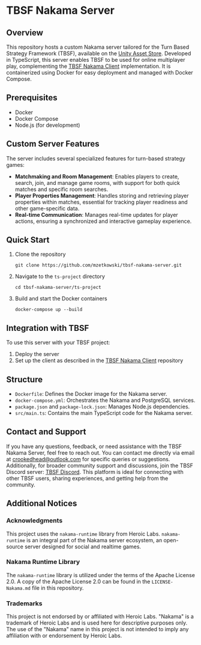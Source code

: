# TBSF Nakama Server

## Overview
This repository hosts a custom Nakama server tailored for the Turn Based Strategy Framework (TBSF), available on the [Unity Asset Store](http://u3d.as/mfd). Developed in TypeScript, this server enables TBSF to be used for online multiplayer play, complementing the [TBSF Nakama Client](https://github.com/mzetkowski/tbsf-nakama-client) implementation. It is containerized using Docker for easy deployment and managed with Docker Compose.

## Prerequisites
- Docker
- Docker Compose
- Node.js (for development)

## Custom Server Features
The server includes several specialized features for turn-based strategy games:
- **Matchmaking and Room Management**: Enables players to create, search, join, and manage game rooms, with support for both quick matches and specific room searches.
- **Player Properties Management**: Handles storing and retrieving player properties within matches, essential for tracking player readiness and other game-specific data.
- **Real-time Communication**: Manages real-time updates for player actions, ensuring a synchronized and interactive gameplay experience.

## Quick Start
1. Clone the repository
   ```
   git clone https://github.com/mzetkowski/tbsf-nakama-server.git
   ```
2. Navigate to the `ts-project` directory
   ```
   cd tbsf-nakama-server/ts-project
   ```
3. Build and start the Docker containers
   ```
   docker-compose up --build
   ```
   
## Integration with TBSF
To use this server with your TBSF project:
1. Deploy the server
2. Set up the client as described in the [TBSF Nakama Client](https://github.com/mzetkowski/tbsf-nakama-client) repository
   
## Structure
- `Dockerfile`: Defines the Docker image for the Nakama server.
- `docker-compose.yml`: Orchestrates the Nakama and PostgreSQL services.
- `package.json` and `package-lock.json`: Manages Node.js dependencies.
- `src/main.ts`: Contains the main TypeScript code for the Nakama server.

## Contact and Support
If you have any questions, feedback, or need assistance with the TBSF Nakama Server, feel free to reach out. You can contact me directly via email at crookedhead@outlook.com for specific queries or suggestions. Additionally, for broader community support and discussions, join the TBSF Discord server: [TBSF Discord](https://discord.gg/uBJNPJHFjB). This platform is ideal for connecting with other TBSF users, sharing experiences, and getting help from the community.

## Additional Notices

### Acknowledgments

This project uses the `nakama-runtime` library from Heroic Labs. `nakama-runtime` is an integral part of the Nakama server ecosystem, an open-source server designed for social and realtime games.

### Nakama Runtime Library

The `nakama-runtime` library is utilized under the terms of the Apache License 2.0. A copy of the Apache License 2.0 can be found in the `LICENSE-Nakama.md` file in this repository.

### Trademarks

This project is not endorsed by or affiliated with Heroic Labs. "Nakama" is a trademark of Heroic Labs and is used here for descriptive purposes only. The use of the "Nakama" name in this project is not intended to imply any affiliation with or endorsement by Heroic Labs.
